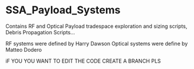 # SSA_Payload_Systems
Contains RF and Optical Payload tradespace exploration and sizing scripts, Debris Propagation Scripts...

RF systems were defined by Harry Dawson
Optical systems were define by Matteo Dodero

iF YOU YOU WANT TO EDIT THE CODE CREATE A BRANCH PLS

